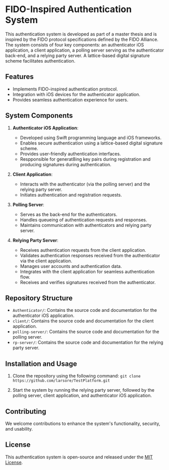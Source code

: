 # FIDO-Inspired Authentication System

This authentication system is developed as part of a master thesis and is inspired by the FIDO protocol specifications defined by the FIDO Alliance. The system consists of four key components: an authenticator iOS application, a client application, a polling server serving as the authenticator back-end, and a relying party server. A lattice-based digital signature scheme facilitates authentication.

## Features

- Implements FIDO-inspired authentication protocol.
- Integration with iOS devices for the authenticator application.
- Provides seamless authentication experience for users.

## System Components

1. **Authenticator iOS Application**:
   - Developed using Swift programming language and iOS frameworks.
   - Enables secure authentication using a lattice-based digital signature scheme.
   - Provides user-friendly authentication interfaces.
   - Respponsible for generat8ing key pairs during registration and producing signatures during authentication.

2. **Client Application**:
   - Interacts with the authenticator (via the polling server) and the relying party server.
   - Initiates authentication and registration requests.

3. **Polling Server**:
   - Serves as the back-end for the authenticators.
   - Handles queueing of authentication requests and responses.
   - Maintains communication with authenticators and relying party server.

4. **Relying Party Server**:
   - Receives authentication requests from the client application.
   - Validates authentication responses received from the authenticator via the client application.
   - Manages user accounts and authentication data.
   - Integrates with the client application for seamless authentication flow.
   - Receives and verifies signatures received from the authenticator.

## Repository Structure

- `Authenticator/`: Contains the source code and documentation for the authenticator iOS application.
- `client/`: Contains the source code and documentation for the client application.
- `polling-server/`: Contains the source code and documentation for the polling server.
- `rp-server/`: Contains the source code and documentation for the relying party server.

## Installation and Usage

1. Clone the repository using the following command: ```git clone https://github.com/larsore/TestPlatform.git```

2. Start the system by running the relying party server, followed by the polling server, client application, and authenticator iOS application.

## Contributing

We welcome contributions to enhance the system's functionality, security, and usability.

## License

This authentication system is open-source and released under the [MIT License](https://opensource.org/license/mit/).



